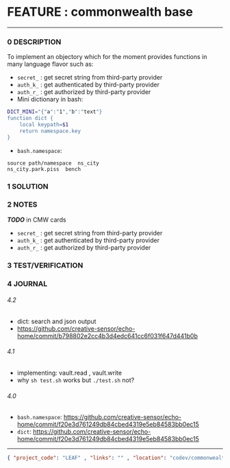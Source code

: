 # FEATURE : commonwealth base
--------------------------------
### 0 DESCRIPTION
To implement an  objectory which for the moment provides functions in many language flavor such as:
- ```secret_``` : get secret string from third-party provider
- ```auth_k_``` : get authenticated by third-party provider
- ```auth_r_``` : get authorized by third-party provider
- Mini dictionary in bash:
```bash
DICT_MINI="{"a":"1","b":"text"}
function dict {
    local keypath=$1
    return namespace.key
}
```
- ```bash.namespace```:
```
source path/namespace  ns_city
ns_city.park.piss  bench
```


### 1 SOLUTION

### 2 NOTES

***TODO*** in CMW cards
- ```secret_``` : get secret string from third-party provider
- ```auth_k_``` : get authenticated by third-party provider
- ```auth_r_``` : get authorized by third-party provider


### 3 TEST/VERIFICATION


### 4 JOURNAL
###### 4.2

- dict: search and json output
- https://github.com/creative-sensor/echo-home/commit/b798802e2cc4b3d4edc641cc6f031f647d441b0b


###### 4.1
- implementing: vault.read , vault.write
- why ```sh test.sh``` works but ```./test.sh``` not?

###### 4.0
- ```bash.namespace```: https://github.com/creative-sensor/echo-home/commit/f20e3d761249db84cbed4319e5eb84583bb0ec15
- ```dict```: https://github.com/creative-sensor/echo-home/commit/f20e3d761249db84cbed4319e5eb84583bb0ec15




--------------------------------
```json
{ "project_code": "LEAF" , "links": "" , "location": "codev/commonwealth" , "fpoint": "5" }
```
